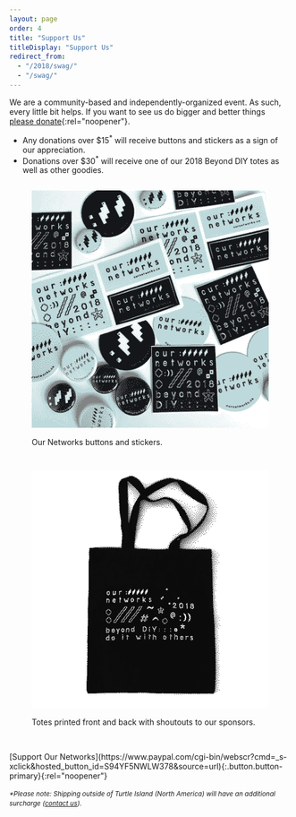 ```yaml
---
layout: page
order: 4
title: "Support Us"
titleDisplay: "Support Us"
redirect_from:
  - "/2018/swag/"
  - "/swag/"
---
```


We are a community-based and independently-organized event. As such, every little bit helps. If you want to see us do bigger and better things [please donate](https://www.paypal.com/cgi-bin/webscr?cmd=_s-xclick&hosted_button_id=S94YF5NWLW378&source=url){:rel="noopener"}.
- Any donations over $15<sup>*</sup> will receive buttons and stickers as a sign of our appreciation.
- Donations over $30<sup>*</sup> will receive one of our 2018 Beyond DIY totes as well as other goodies.

<div class="row">
  <div class="six columns">
    <figure>
      <img src="/images/swag/pins-stickers.png" alt="Buttons and stickers from 2018 Our Networks">
      <figcaption><p>Our Networks buttons and stickers.</p></figcaption>
    </figure>
  </div>
  <div class="six columns">
    <figure>
      <img src="/images/swag/tote-design.png" alt="Front of 2018 Our Networks Tote">
      <figcaption><p>Totes printed front and back with shoutouts to our sponsors.</p></figcaption>
    </figure>
  </div>
</div>

<br />
[Support Our Networks](https://www.paypal.com/cgi-bin/webscr?cmd=_s-xclick&hosted_button_id=S94YF5NWLW378&source=url){:.button.button-primary}{:rel="noopener"}

<small>_*Please note: Shipping outside of Turtle Island (North America) will have an additional surcharge ([contact us](mailto:orga@ournetworks.ca))._</small>

